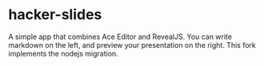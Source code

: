 # hacker-slides
A simple app that combines Ace Editor and RevealJS. You can write markdown on the left, and preview your presentation on the right.
This fork implements the nodejs migration.
